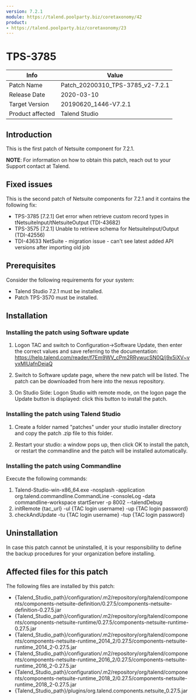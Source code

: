 ```yaml
---
version: 7.2.1
module: https://talend.poolparty.biz/coretaxonomy/42
product:
- https://talend.poolparty.biz/coretaxonomy/23
---
```


# TPS-3785 <!-- mandatory -->

| Info             | Value |
| ---------------- | ---------------- |
| Patch Name       | Patch\_20200310\_TPS-3785\_v2-7.2.1 |
| Release Date     | 2020-03-10 |
| Target Version   | 20190620\_1446-V7.2.1 |
| Product affected | Talend Studio |

## Introduction <!-- mandatory -->

This is the first patch of Netsuite component for 7.2.1.

**NOTE**: For information on how to obtain this patch, reach out to your Support contact at Talend.

## Fixed issues <!-- mandatory -->

This is the second patch of Netsuite components for 7.2.1 and it contains the following fix:

- TPS-3785 [7.2.1] Get error when retrieve custom record types in tNetsuiteInput/tNetsuiteOutput (TDI-43682)
- TPS-3575 [7.2.1] Unable to retrieve schema for NetsuiteInput/Output (TDI-42556)
- TDI-43633 NetSuite - migration issue - can't see latest added API versions after importing old job

## Prerequisites <!-- mandatory -->

Consider the following requirements for your system:

- Talend Studio 7.2.1 must be installed.
- Patch TPS-3570 must be installed.

## Installation <!-- mandatory -->

<!--
- Detailed installation steps for the customer.
- If any files need to be backed up before installation, it should be mentioned in this section.
- Two scenarios need to be considered for the installation:
 1. The customer has not yet installed any patch before => provide instructions for this
 2. The customer had installed one previous cumulative patch => provide instructions for this
-->
### Installing the patch using Software update <!-- if applicable -->

1) Logon TAC and switch to Configuration->Software Update, then enter the correct values and save referring to the documentation: https://help.talend.com/reader/f7Em9WV_cPm2RRywucSN0Q/j9x5iXV~vyxMlUafnDejaQ

2) Switch to Software update page, where the new patch will be listed. The patch can be downloaded from here into the nexus repository.

3) On Studio Side: Logon Studio with remote mode, on the logon page the Update button is displayed: click this button to install the patch.

### Installing the patch using Talend Studio <!-- if applicable -->

1) Create a folder named "patches" under your studio installer directory and copy the patch .zip file to this folder.

2) Restart your studio: a window pops up, then click OK to install the patch, or restart the commandline and the patch will be installed automatically.

### Installing the patch using Commandline <!-- if applicable -->

Execute the following commands:

1. Talend-Studio-win-x86_64.exe -nosplash -application org.talend.commandline.CommandLine -consoleLog -data commandline-workspace startServer -p 8002 --talendDebug
2. initRemote {tac_url} -ul {TAC login username} -up {TAC login password}
3. checkAndUpdate -tu {TAC login username} -tup {TAC login password}

## Uninstallation <!-- if applicable -->

In case this patch cannot be uninstalled, it is your responsibility to define the backup procedures for your organization before installing.

## Affected files for this patch <!-- if applicable -->

The following files are installed by this patch:

- {Talend_Studio_path}/configuration/.m2/repository/org/talend/components/components-netsuite-definition/0.27.5/components-netsuite-definition-0.27.5.jar
- {Talend_Studio_path}/configuration/.m2/repository/org/talend/components/components-netsuite-runtime/0.27.5/components-netsuite-runtime-0.27.5.jar
- {Talend_Studio_path}/configuration/.m2/repository/org/talend/components/components-netsuite-runtime_2014\_2/0.27.5/components-netsuite-runtime\_2014\_2-0.27.5.jar
- {Talend_Studio_path}/configuration/.m2/repository/org/talend/components/components-netsuite-runtime_2016\_2/0.27.5/components-netsuite-runtime\_2016\_2-0.27.5.jar
- {Talend_Studio_path}/configuration/.m2/repository/org/talend/components/components-netsuite-runtime_2018\_2/0.27.5/components-netsuite-runtime\_2018\_2-0.27.5.jar
- {Talend_Studio_path}/plugins/org.talend.components.netsuite\_0.27.5.jar
